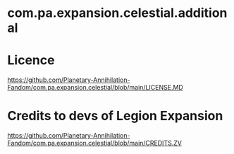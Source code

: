 # com.pa.expansion.celestial.additional

# Licence
https://github.com/Planetary-Annihilation-Fandom/com.pa.expansion.celestial/blob/main/LICENSE.MD

# Credits to devs of Legion Expansion
https://github.com/Planetary-Annihilation-Fandom/com.pa.expansion.celestial/blob/main/CREDITS.ZV
